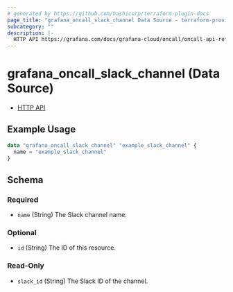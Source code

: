 ```yaml
---
# generated by https://github.com/hashicorp/terraform-plugin-docs
page_title: "grafana_oncall_slack_channel Data Source - terraform-provider-grafana"
subcategory: ""
description: |-
  HTTP API https://grafana.com/docs/grafana-cloud/oncall/oncall-api-reference/slack_channels/
---
```


# grafana_oncall_slack_channel (Data Source)

* [HTTP API](https://grafana.com/docs/grafana-cloud/oncall/oncall-api-reference/slack_channels/)

## Example Usage

```terraform
data "grafana_oncall_slack_channel" "example_slack_channel" {
  name = "example_slack_channel"
}
```

<!-- schema generated by tfplugindocs -->
## Schema

### Required

- `name` (String) The Slack channel name.

### Optional

- `id` (String) The ID of this resource.

### Read-Only

- `slack_id` (String) The Slack ID of the channel.


